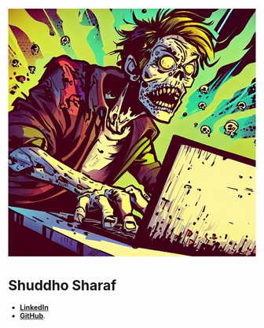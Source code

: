 <img src="zombie~2.jpeg" alt="Comic art of a zombie by Bing AI"></img>

# Shuddho Sharaf

- **[LinkedIn](https://www.linkedin.com/in/shuddhosharaf)**
- **[GitHub](https://github.com/sudo318)**.
